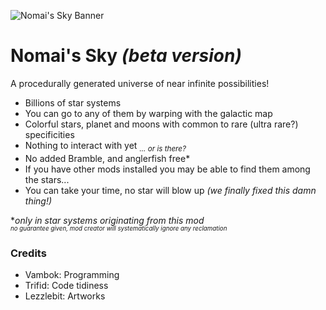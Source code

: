 ![Nomai's Sky Banner](https://github.com/user-attachments/assets/da5bc69f-1730-4ddc-97b8-77ae38793335?bleh=.svg)

# Nomai's Sky *(beta version)*

A procedurally generated universe of near infinite possibilities!

- Billions of star systems
- You can go to any of them by warping with the galactic map
- Colorful stars, planet and moons with common to rare (ultra rare?) specificities
- Nothing to interact with yet <sub> *... or is there?*</sub><!-- *ᵒʳ ˡˢ ᵗʰᵉʳᵉ* -->
- No added Bramble, and anglerfish free*
- If you have other mods installed you may be able to find them among the stars...
- You can take your time, no star will blow up *(we finally fixed this damn thing!)*  
  
  
\**only in star systems originating from this mod*  
<sup><sub>*no guarantee given, mod creator will systematically ignore any reclamation*</sub></sup>
<!-- *ⁿᵒ ᵍᵘᵃʳᵃⁿᵗᵉᵉ ᵍˡᵛᵉⁿ ᵃⁿᵈ ᵐᵒᵈ ᶜʳᵉᵃᵗᵒʳ ʷˡˡˡ ˢʸˢᵗᵉᵐᵃᵗˡᶜᵃˡˡʸ ˡᵍⁿᵒʳᵉ ᵃⁿʸ ʳᵉᶜˡᵃᵐᵃᵗˡᵒⁿ*-->  


  
### Credits

- Vambok: Programming
- Trifid: Code tidiness
- Lezzlebit: Artworks

<!-- https://github.com/user-attachments/assets/8acc5638-0339-433b-9b1c-4d85a1352a4e -->
